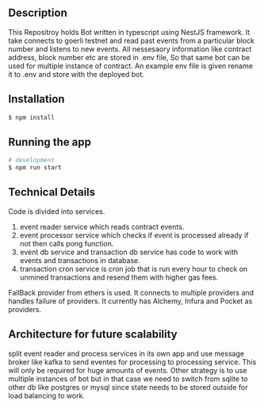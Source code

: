 ## Description

This Repositroy holds Bot written in typescript using NestJS framework. It take connects to goerli testnet and read past events from a particular block number and listens to new events. All nessesaory information like contract address, block number etc are stored in .env file, So that same bot can be used for multiple instance of contract. An example env file is given rename it to .env and store with the deployed bot.

## Installation

```bash
$ npm install
```

## Running the app

```bash
# development
$ npm run start
```

## Technical Details

Code is divided into services.

1. event reader service which reads contract events.
2. event processor service which checks if event is processed already if not then calls pong function.
3. event db service and transaction db service has code to work with events and transactions in database.
4. transaction cron service is cron job that is run every hour to check on unmined transactions and resend them with higher gas fees.

FallBack provider from ethers is used. It connects to multiple providers and handles failure of providers. It currently has Alchemy, Infura and Pocket as providers.

## Architecture for future scalability

split event reader and process services in its own app and use message broker like kafka to send eventes for processing to processing service. This will only be required for huge amounts of events.
Other strategy is to use multiple instances of bot but in that case we need to switch from sqlite to other db like postgres or mysql since state needs to be stored outside for load balancing to work.
